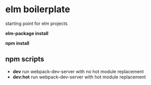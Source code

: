 # elm boilerplate

starting point for elm projects

**elm-package install**

**npm install**

## npm scripts
- **dev** run webpack-dev-server with no hot module replacement
- **dev:hot** run webpack-dev-server with hot module replacement
